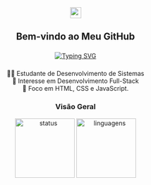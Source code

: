 <div align="center">
  <a href="mailto:guilhermeoliveira.albq@gmail.com" target="_blank">
    <img src="https://img.shields.io/static/v1?message=Gmail&logo=gmail&label=&color=0077b5&logoColor=white&labelColor=&style=flat" height="25" alt="gmail logo" />
  </a>
</div>

### 

<h2 align="center">Bem-vindo ao Meu GitHub</h2>

### 

<div align="center">
  <a href="https://git.io/typing-svg">
    <img src="https://readme-typing-svg.demolab.com?font=&duration=4000&pause=2000&color=04DDF7&width=435&lines=Desenvolvimento+de+Sistemas+%F0%9F%8E%93" alt="Typing SVG" />
  </a>
</div>

### 

<p align="center">
  👨‍🎓 Estudante de Desenvolvimento de Sistemas<br>
  🎯 Interesse em Desenvolvimento Full-Stack<br>
  🎯 Foco em HTML, CSS e JavaScript.<br>
  </b>
</p>

### 


<h3 align="center">Visão Geral</h3>

<div align="center">
  <img src="https://github-readme-stats.vercel.app/api?username=guilhermeollliveira&hide_title=false&hide_rank=false&show_icons=true&include_all_commits=true&count_private=true&disable_animations=false&theme=react&locale=pt-br&hide_border=false" height="135" alt="status" />
  <img src="https://github-readme-stats.vercel.app/api/top-langs?username=guilhermeollliveira&locale=pt-br&hide_title=false&layout=compact&card_width=320&langs_count=4&theme=react&hide_border=false" height="135" alt="linguagens" />
</div>

###
